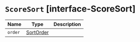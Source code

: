 # `ScoreSort` [interface-ScoreSort]

| Name | Type | Description |
| - | - | - |
| `order` | [SortOrder](./SortOrder.md) | &nbsp; |
